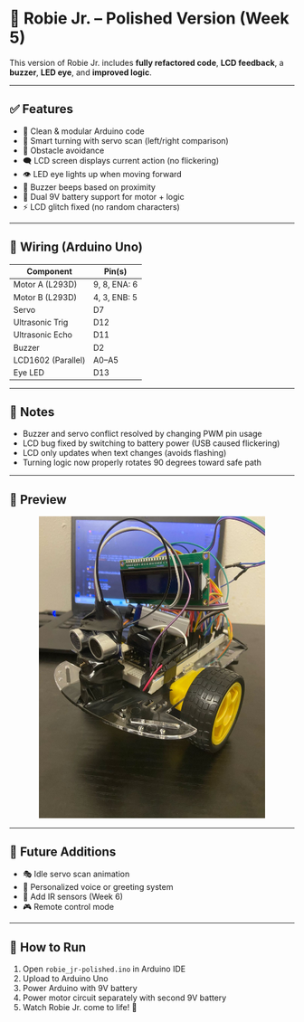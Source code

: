 # 🧠 Robie Jr. – Polished Version (Week 5)

This version of Robie Jr. includes **fully refactored code**, **LCD feedback**, a **buzzer**, **LED eye**, and **improved logic**.

---

## ✅ Features

- 🚀 Clean & modular Arduino code
- 🧠 Smart turning with servo scan (left/right comparison)
- 🧱 Obstacle avoidance
- 🗨️ LCD screen displays current action (no flickering)
- 👁️ LED eye lights up when moving forward
- 📢 Buzzer beeps based on proximity
- 🔋 Dual 9V battery support for motor + logic
- ⚡ LCD glitch fixed (no random characters)

---

## 🚦 Wiring (Arduino Uno)

| Component        | Pin(s)        |
|------------------|---------------|
| Motor A (L293D)  | 9, 8, ENA: 6  |
| Motor B (L293D)  | 4, 3, ENB: 5  |
| Servo            | D7            |
| Ultrasonic Trig  | D12           |
| Ultrasonic Echo  | D11           |
| Buzzer           | D2            |
| LCD1602 (Parallel) | A0–A5       |
| Eye LED          | D13           |

---

## 📝 Notes

- Buzzer and servo conflict resolved by changing PWM pin usage
- LCD bug fixed by switching to battery power (USB caused flickering)
- LCD only updates when text changes (avoids flashing)
- Turning logic now properly rotates 90 degrees toward safe path

---

## 📸 Preview

<p align="center">
  <img src="./images/robiejr.jpg" alt="Robie Jr." width="400"/>
</p>

---

## 🔧 Future Additions

- 🎭 Idle servo scan animation
- 💬 Personalized voice or greeting system
- 🧠 Add IR sensors (Week 6)
- 🎮 Remote control mode

---

## 🚀 How to Run

1. Open `robie_jr-polished.ino` in Arduino IDE
2. Upload to Arduino Uno
3. Power Arduino with 9V battery
4. Power motor circuit separately with second 9V battery
5. Watch Robie Jr. come to life! 🤖
